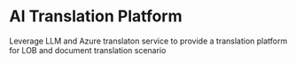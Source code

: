 # AI Translation Platform
Leverage LLM and Azure translaton service to provide a translation platform for LOB and document translation scenario
